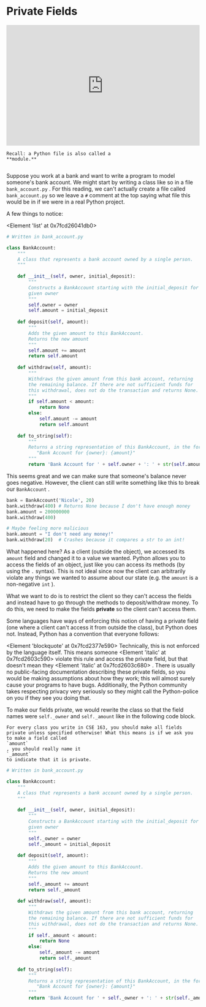 # Private Fields

<div style="position: relative; padding-bottom: 62.5%; height: 0;">
    <iframe src="https://www.loom.com/share/de5c457d29854cad9093650e160fc9da?sharedAppSource=personal_library" frameborder="0" webkitallowfullscreen mozallowfullscreen allowfullscreen style="position: absolute; top: 0; left: 0; width: 100%; height: 100%;"></iframe>
</div>

```{success}
Recall: a Python file is also called a
**module.**


```

Suppose you work at a bank and want to write a program to model someone's bank account. We might start by writing a class like so in a file
`bank_account.py`
. For this reading, we can't actually create a file called
`bank_account.py`
so we leave a
`#`
comment at the top saying what file this would be in if we were in a real Python project.

A few things to notice:

<Element 'list' at 0x7fcd26041db0>
```py
# Written in bank_account.py

class BankAccount:
    """
    A class that represents a bank account owned by a single person.
    """
    
    def __init__(self, owner, initial_deposit):
        """
        Constructs a BankAccount starting with the initial_deposit for the
        given owner
        """
        self.owner = owner
        self.amount = initial_deposit
        
    def deposit(self, amount):
        """
        Adds the given amount to this BankAccount. 
        Returns the new amount
        """
        self.amount += amount
        return self.amount
        
    def withdraw(self, amount):
        """
        Withdraws the given amount from this bank account, returning 
        the remaining balance. If there are not sufficient funds for 
        this withdrawal, does not do the transaction and returns None.
        """
        if self.amount < amount:
            return None
        else:
            self.amount -= amount
            return self.amount
        
    def to_string(self):
        """
        Returns a string representation of this BankAccount, in the format:
           "Bank Account for {owner}: {amount}"
        """
        return 'Bank Account for ' + self.owner + ': ' + str(self.amount)
```

This seems great and we can make sure that someone's balance never goes negative. However, the client can still write something like this to break our
`BankAccount`
.

```py
bank = BankAccount('Nicole', 20)
bank.withdraw(400) # Returns None because I don't have enough money
bank.amount = 200000000 
bank.withdraw(400) 

# Maybe feeling more malicious
bank.amount = "I don't need any money!"
bank.withdraw(20)  # Crashes because it compares a str to an int!
```

What happened here? As a client (outside the object), we accessed its
`amount`
field and changed it to a value we wanted. Python allows you to access the fields of an object, just like you can access its methods (by using the
`.`
syntax). This is not ideal since now the client can arbitrarily violate any things we wanted to assume about our state (e.g. the
`amount`
is a non-negative
`int`
).

What we want to do is to restrict the client so they can't access the fields and instead have to go through the methods to deposit/withdraw money. To do this, we need to make the fields
**private**
so the client can't access them.

Some languages have ways of enforcing this notion of having a private field (one where a client can't access it from outside the class), but Python does not. Instead, Python has a convention that everyone follows:

<Element 'blockquote' at 0x7fcd2377e590>
Technically, this is not enforced by the language itself. This means someone
<Element 'italic' at 0x7fcd2603c590>
violate this rule and access the private field, but that doesn't mean they
<Element 'italic' at 0x7fcd2603c680>
. There is usually no public-facing documentation describing these private fields, so you would be making assumptions about how they work; this will almost surely cause your programs to have bugs. Additionally, the Python community takes respecting privacy very seriously so they might call the Python-police on you if they see you doing that.

To make our fields private, we would rewrite the class so that the field names were
`self._owner`
and
`self._amount`
like in the following code block.

```{warning}
For every class you write in CSE 163, you should make all fields private unless specified otherwise! What this means is if we ask you to make a field called
`amount`
, you should really name it
`_amount`
to indicate that it is private.

```

```py
# Written in bank_account.py

class BankAccount:
    """
    A class that represents a bank account owned by a single person.
    """
    
    def __init__(self, owner, initial_deposit):
        """
        Constructs a BankAccount starting with the initial_deposit for the
        given owner
        """
        self._owner = owner
        self._amount = initial_deposit
        
    def deposit(self, amount):
        """
        Adds the given amount to this BankAccount. 
        Returns the new amount
        """
        self._amount += amount
        return self._amount
        
    def withdraw(self, amount):
        """
        Withdraws the given amount from this bank account, returning 
        the remaining balance. If there are not sufficient funds for 
        this withdrawal, does not do the transaction and returns None.
        """
        if self._amount < amount:
            return None
        else:
            self._amount -= amount
            return self._amount
        
    def to_string(self):
        """
        Returns a string representation of this BankAccount, in the format:
           "Bank Account for {owner}: {amount}"
        """
        return 'Bank Account for ' + self._owner + ': ' + str(self._amount)
```

